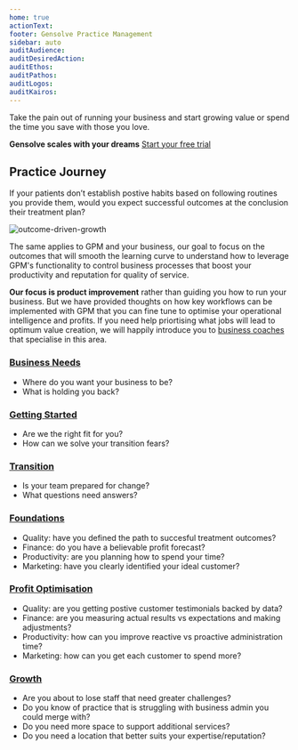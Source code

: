 ```yaml
---
home: true
actionText:
footer: Gensolve Practice Management
sidebar: auto
auditAudience:
auditDesiredAction:
auditEthos:
auditPathos:
auditLogos:
auditKairos:
---
```


Take the pain out of running your business and start growing value or spend the time you save with those you love.

**Gensolve scales with your dreams**
[Start your free trial](./practice-journey/getting-started/installation/)

## Practice Journey

If your patients don’t establish postive habits based on following routines you provide them, would you expect successful outcomes at the conclusion their treatment plan?

![outcome-driven-growth](https://drive.google.com/uc?id=1az0uTGS7M5UWUFuNfOCEzeduYA2bz491)

The same applies to GPM and your business, our goal to focus on the outcomes that will smooth the learning curve to understand how to leverage GPM's functionality to control business processes that boost your productivity and reputation for quality of service.

**Our focus is product improvement** rather than guiding you how to run your business. But we have provided thoughts on how key workflows can be implemented with GPM that you can fine tune to optimise your operational intelligence and profits. If you need help priortising what jobs will lead to optimum value creation, we will happily introduce you to [business coaches](./practice-journey/growth/coaching) that specialise in this area.

### [Business Needs](./practice-journey/needs)

- Where do you want your business to be?
- What is holding you back?

### [Getting Started](./practice-journey/getting-started)

- Are we the right fit for you?
- How can we solve your transition fears?

### [Transition](./practice-journey/transition)

- Is your team prepared for change?
- What questions need answers?

### [Foundations](./practice-journey/foundations)

- Quality: have you defined the path to succesful treatment outcomes?
- Finance: do you have a believable profit forecast?
- Productivity: are you planning how to spend your time?
- Marketing: have you clearly identified your ideal customer?

### [Profit Optimisation](./practice-journey/profit-optimisation)

- Quality: are you getting postive customer testimonials backed by data?
- Finance: are you measuring actual results vs expectations and making adjustments?
- Productivity: how can you improve reactive vs proactive administration time?
- Marketing: how can you get each customer to spend more?

### [Growth](./practice-journey/growth)

- Are you about to lose staff that need greater challenges?
- Do you know of practice that is struggling with business admin you could merge with?
- Do you need more space to support additional services?
- Do you need a location that better suits your expertise/reputation?
